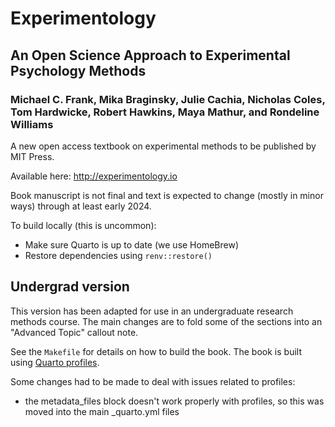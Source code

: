 # Experimentology
## An Open Science Approach to Experimental Psychology Methods
### Michael C. Frank, Mika Braginsky, Julie Cachia, Nicholas Coles, Tom Hardwicke, Robert Hawkins, Maya Mathur, and Rondeline Williams

A new open access textbook on experimental methods to be published by MIT Press. 

Available here: http://experimentology.io

Book manuscript is not final and text is expected to change (mostly in minor ways) through at least early 2024. 

To build locally (this is uncommon):
* Make sure Quarto is up to date (we use HomeBrew)
* Restore dependencies using `renv::restore()`

## Undergrad version

This version has been adapted for use in an undergraduate research methods course.  The main changes are to fold some of the sections into an "Advanced Topic" callout note.

See the `Makefile` for details on how to build the book. The book is built using [Quarto profiles](https://quarto.org/docs/projects/profiles.html).

Some changes had to be made to deal with issues related to profiles:

- the metadata_files block doesn't work properly with profiles, so this was moved into the main _quarto.yml files


